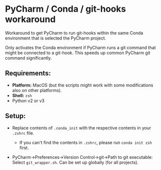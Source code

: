 # PyCharm / Conda / git-hooks workaround

Workaround to get PyCharm to run git-hooks within the same Conda environment that is selected the 
PyCharm project.

Only activates the Conda environment if PyCharm runs a git command that might be connected to a 
git-hook. This speeds up common PyCharm git command significantly. 

## Requirements:

- **Platform:** MacOS (but the scripts might work with some modifications also on other platforms).
- **Shell:** `zsh`
- Python v2 or v3

## Setup:

- Replace contents of `.conda_init` with the respective contents in your `.zshrc` file.

    - If you can't find the contents in `.zshrc`, please run `conda init zsh` first.

- PyCharm->Preferences->Version Control->git->Path to git executable: Select `git_wrapper.sh`. Can 
be set up globally (for all projects).
